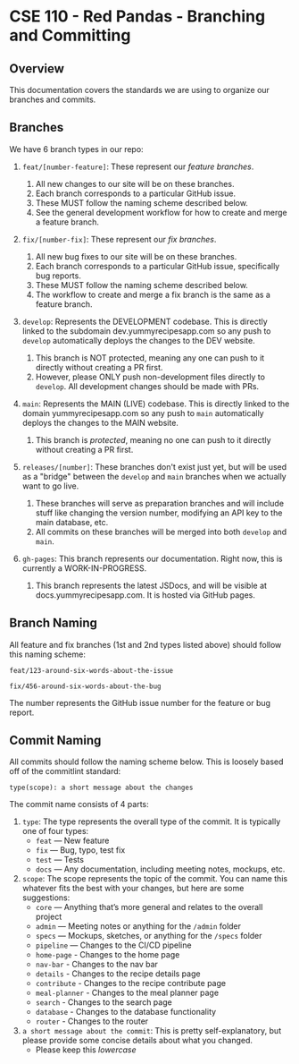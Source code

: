 # CSE 110 - Red Pandas - Branching and Committing

## Overview
This documentation covers the standards we are using to organize our branches and commits.

## Branches
We have 6 branch types in our repo:
1. `feat/[number-feature]`: These represent our _feature branches_.
   1. All new changes to our site will be on these branches.
   2. Each branch corresponds to a particular GitHub issue.
   3. These MUST follow the naming scheme described below.
   4. See the general development workflow for how to create and merge a feature branch.

2. `fix/[number-fix]`: These represent our _fix branches_.
   1. All new bug fixes to our site will be on these branches.
   2. Each branch corresponds to a particular GitHub issue, specifically bug reports.
   3. These MUST follow the naming scheme described below.
   4. The workflow to create and merge a fix branch is the same as a feature branch.

3. `develop`: Represents the DEVELOPMENT codebase. This is directly linked to the subdomain dev.yummyrecipesapp.com so any push to `develop` automatically deploys the changes to the DEV website.
   1. This branch is NOT protected, meaning any one can push to it directly without creating a PR first.
   2. However, please ONLY push non-development files directly to `develop`. All development changes should be made with PRs.
   
4. `main`: Represents the MAIN (LIVE) codebase. This is directly linked to the domain yummyrecipesapp.com so any push to `main` automatically deploys the changes to the MAIN website.
   1. This branch is _protected_, meaning no one can push to it directly without creating a PR first.

5. `releases/[number]`: These branches don't exist just yet, but will be used as a "bridge" between the `develop` and `main` branches when we actually want to go live.
   1. These branches will serve as preparation branches and will include stuff like changing the version number, modifying an API key to the main database, etc.
   2. All commits on these branches will be merged into both `develop` and `main`.

6. `gh-pages`: This branch represents our documentation. Right now, this is currently a WORK-IN-PROGRESS.
   1. This branch represents the latest JSDocs, and will be visible at docs.yummyrecipesapp.com. It is hosted via GitHub pages.

## Branch Naming
All feature and fix branches (1st and 2nd types listed above) should follow this naming scheme:

`feat/123-around-six-words-about-the-issue`

`fix/456-around-six-words-about-the-bug`

The number represents the GitHub issue number for the feature or bug report.

## Commit Naming
All commits should follow the naming scheme below. This is loosely based off of the commitlint standard:

`type(scope): a short message about the changes`

The commit name consists of 4 parts:
1. `type`: The type represents the overall type of the commit. It is typically one of four types:
   * `feat` — New feature
   * `fix` — Bug, typo, test fix
   * `test` — Tests
   * `docs` — Any documentation, including meeting notes, mockups, etc.
2. `scope`: The scope represents the topic of the commit. You can name this whatever fits the best with your changes, but here are some suggestions:
   * `core` — Anything that’s more general and relates to the overall project
	* `admin` — Meeting notes or anything for the `/admin` folder
	* `specs` — Mockups, sketches, or anything for the `/specs` folder
	* `pipeline` — Changes to the CI/CD pipeline
	* `home-page` - Changes to the home page
   * `nav-bar` - Changes to the nav bar
	* `details` - Changes to the recipe details page
	* `contribute` - Changes to the recipe contribute page
	* `meal-planner` - Changes to the meal planner page
	* `search` - Changes to the search page
	* `database` - Changes to the database functionality
	* `router` - Changes to the router
3. `a short message about the commit`: This is pretty self-explanatory, but please provide some concise details about what you changed.
   * Please keep this _lowercase_